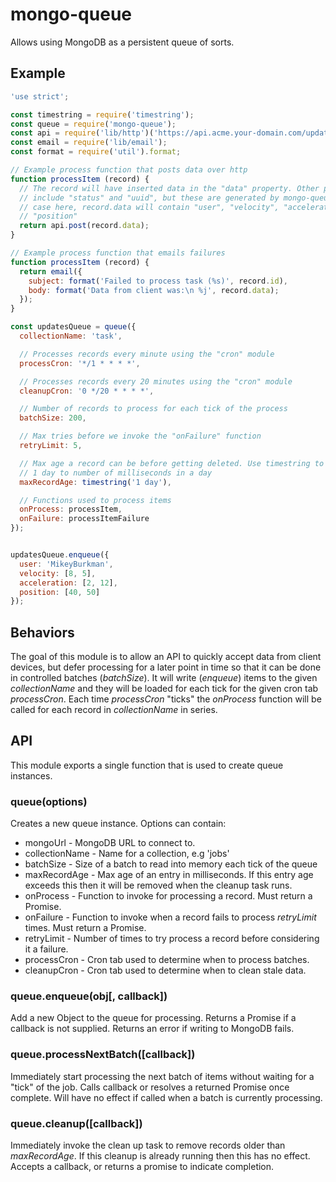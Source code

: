 # mongo-queue

Allows using MongoDB as a persistent queue of sorts.

## Example

```js
'use strict';

const timestring = require('timestring');
const queue = require('mongo-queue');
const api = require('lib/http')('https://api.acme.your-domain.com/updates');
const email = require('lib/email');
const format = require('util').format;

// Example process function that posts data over http
function processItem (record) {
  // The record will have inserted data in the "data" property. Other properties
  // include "status" and "uuid", but these are generated by mongo-queue. In our
  // case here, record.data will contain "user", "velocity", "acceleration",
  // "position"
  return api.post(record.data);
}

// Example process function that emails failures
function processItem (record) {
  return email({
    subject: format('Failed to process task (%s)', record.id),
    body: format('Data from client was:\n %j', record.data);
  });
}

const updatesQueue = queue({
  collectionName: 'task',

  // Processes records every minute using the "cron" module
  processCron: '*/1 * * * *',

  // Processes records every 20 minutes using the "cron" module
  cleanupCron: '0 */20 * * * *',

  // Number of records to process for each tick of the process
  batchSize: 200,

  // Max tries before we invoke the "onFailure" function
  retryLimit: 5,

  // Max age a record can be before getting deleted. Use timestring to convert
  // 1 day to number of milliseconds in a day
  maxRecordAge: timestring('1 day'),

  // Functions used to process items
  onProcess: processItem,
  onFailure: processItemFailure
});


updatesQueue.enqueue({
  user: 'MikeyBurkman',
  velocity: [8, 5],
  acceleration: [2, 12],
  position: [40, 50]
});
```

## Behaviors
The goal of this module is to allow an API to quickly accept data from client
devices, but defer processing for a later point in time so that it can be done
in controlled batches (_batchSize_). It will write (_enqueue_) items to the
given _collectionName_ and they will be loaded for each tick for the given cron
tab _processCron_. Each time _processCron_ "ticks" the _onProcess_ function will
be called for each record in _collectionName_ in series.

## API
This module exports a single function that is used to create queue instances.

### queue(options)
Creates a new queue instance. Options can contain:

* mongoUrl - MongoDB URL to connect to.
* collectionName - Name for a collection, e.g 'jobs'
* batchSize - Size of a batch to read into memory each tick of the queue
* maxRecordAge - Max age of an entry in milliseconds. If this entry age exceeds
this then it will be removed when the cleanup task runs.
* onProcess - Function to invoke for processing a record. Must return a Promise.
* onFailure - Function to invoke when a record fails to process _retryLimit_
times. Must return a Promise.
* retryLimit - Number of times to try process a record before considering it a
failure.
* processCron - Cron tab used to determine when to process batches.
* cleanupCron - Cron tab used to determine when to clean stale data.

### queue.enqueue(obj[, callback])
Add a new Object to the queue for processing. Returns a Promise if a callback
is not supplied. Returns an error if writing to MongoDB fails.

### queue.processNextBatch([callback])
Immediately start processing the next batch of items without waiting for a
"tick" of the job. Calls callback or resolves a returned Promise once complete.
Will have no effect if called when a batch is currently processing.

### queue.cleanup([callback])
Immediately invoke the clean up task to remove records older than
_maxRecordAge_. If this cleanup is already running then this has no effect.
Accepts a callback, or returns a promise to indicate completion.
